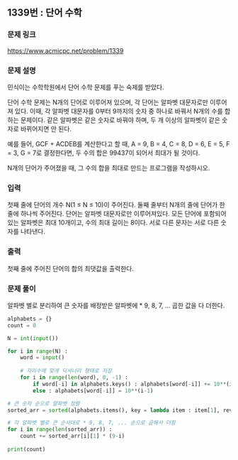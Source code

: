 ## 1339번 : 단어 수학
### 문제 링크
<https://www.acmicpc.net/problem/1339>

### 문제 설명
민식이는 수학학원에서 단어 수학 문제를 푸는 숙제를 받았다.

단어 수학 문제는 N개의 단어로 이루어져 있으며, 각 단어는 알파벳 대문자로만 이루어져 있다. 이때, 각 알파벳 대문자를 0부터 9까지의 숫자 중 하나로 바꿔서 N개의 수를 합하는 문제이다. 같은 알파벳은 같은 숫자로 바꿔야 하며, 두 개 이상의 알파벳이 같은 숫자로 바뀌어지면 안 된다.

예를 들어, GCF + ACDEB를 계산한다고 할 때, A = 9, B = 4, C = 8, D = 6, E = 5, F = 3, G = 7로 결정한다면, 두 수의 합은 99437이 되어서 최대가 될 것이다.

N개의 단어가 주어졌을 때, 그 수의 합을 최대로 만드는 프로그램을 작성하시오.

### 입력
첫째 줄에 단어의 개수 N(1 ≤ N ≤ 10)이 주어진다. 둘째 줄부터 N개의 줄에 단어가 한 줄에 하나씩 주어진다. 단어는 알파벳 대문자로만 이루어져있다. 모든 단어에 포함되어 있는 알파벳은 최대 10개이고, 수의 최대 길이는 8이다. 서로 다른 문자는 서로 다른 숫자를 나타낸다.

### 출력
첫째 줄에 주어진 단어의 합의 최댓값을 출력한다.

### 문제 풀이
알파벳 별로 분리하여 큰 숫자를 배정받은 알파벳에 * 9, 8, 7, ... 곱한 값을 다 더한다.


```python
alphabets = {}
count = 0

N = int(input())

for i in range(N) :
    word = input()
    
    # 자리수에 맞게 딕셔너리 형태로 저장
    for i in range(len(word), 0, -1) :
        if word[-i] in alphabets.keys() : alphabets[word[-i]] += 10**(i-1)
        else : alphabets[word[-i]] = 10**(i-1)

# 큰 숫자 순으로 알파벳 정렬
sorted_arr = sorted(alphabets.items(), key = lambda item : item[1], reverse=True)

# 각 알파벳 별로 큰 순서대로 * 9, 8, 7, ... 순으로 곱해서 더함
for i in range(len(sorted_arr)) :
    count += sorted_arr[i][1] * (9-i)
    
print(count)
```
